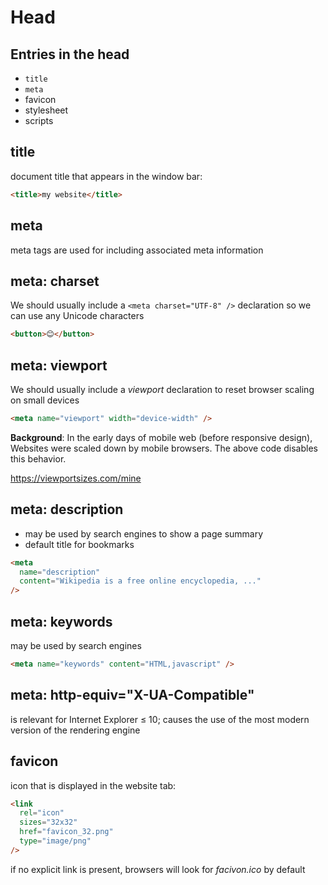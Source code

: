 # Head

## Entries in the head

- `title`
- `meta`
- favicon
- stylesheet
- scripts

## title

document title that appears in the window bar:

```html
<title>my website</title>
```

## meta

meta tags are used for including associated meta information

## meta: charset

We should usually include a `<meta charset="UTF-8" />` declaration so we can use any Unicode characters

```html
<button>😊</button>
```

## meta: viewport

We should usually include a _viewport_ declaration to reset browser scaling on small devices

```html
<meta name="viewport" width="device-width" />
```

**Background**: In the early days of mobile web (before responsive design), Websites were scaled down by mobile browsers. The above code disables this behavior.

https://viewportsizes.com/mine

## meta: description

- may be used by search engines to show a page summary
- default title for bookmarks

```html
<meta
  name="description"
  content="Wikipedia is a free online encyclopedia, ..."
/>
```

## meta: keywords

may be used by search engines

```html
<meta name="keywords" content="HTML,javascript" />
```

## meta: http-equiv="X-UA-Compatible"

is relevant for Internet Explorer ≤ 10; causes the use of the most modern version of the rendering engine

## favicon

icon that is displayed in the website tab:

```html
<link
  rel="icon"
  sizes="32x32"
  href="favicon_32.png"
  type="image/png"
/>
```

if no explicit link is present, browsers will look for _facivon.ico_ by default
